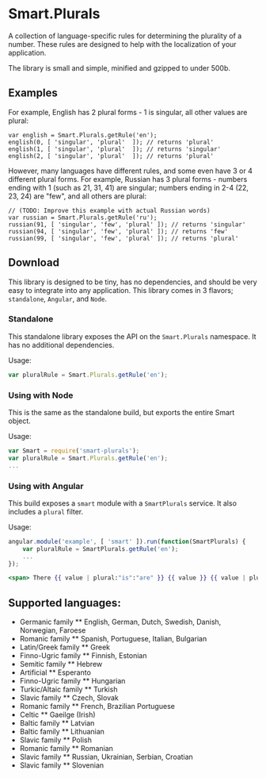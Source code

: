 # Smart.Plurals

A collection of language-specific rules for determining the plurality of a number.
These rules are designed to help with the localization of your application.

The library is small and simple, minified and gzipped to under 500b.

## Examples

For example, English has 2 plural forms - 1 is singular, all other values are plural:

    var english = Smart.Plurals.getRule('en');
    english(0, [ 'singular', 'plural'  ]); // returns 'plural'
    english(1, [ 'singular', 'plural'  ]); // returns 'singular'
    english(2, [ 'singular', 'plural'  ]); // returns 'plural'

However, many languages have different rules, and some even have 3 or 4 different plural forms.
For example, Russian has 3 plural forms - numbers ending with 1 (such as 21, 31, 41) are singular;
numbers ending in 2-4 (22, 23, 24) are "few", and all others are plural:

    // (TODO: Improve this example with actual Russian words)
    var russian = Smart.Plurals.getRule('ru');
    russian(91, [ 'singular', 'few', 'plural' ]); // returns 'singular'
    russian(94, [ 'singular', 'few', 'plural' ]); // returns 'few'
    russian(99, [ 'singular', 'few', 'plural' ]); // returns 'plural'

## Download

This library is designed to be tiny, has no dependencies, and should be very easy to integrate into any application.
This library comes in 3 flavors; `standalone`, `Angular`, and `Node`.

### Standalone
This standalone library exposes the API on the `Smart.Plurals` namespace.  It has no additional dependencies.

Usage:

```js
var pluralRule = Smart.Plurals.getRule('en');
```


### Using with Node
This is the same as the standalone build, but exports the entire Smart object.

Usage:

```js
var Smart = require('smart-plurals');
var pluralRule = Smart.Plurals.getRule('en');
...
```

### Using with Angular
This build exposes a `smart` module with a `SmartPlurals` service.
It also includes a `plural` filter.

Usage:

```js
angular.module('example', [ 'smart' ]).run(function(SmartPlurals) {
    var pluralRule = SmartPlurals.getRule('en');
    ...
});
```

```handlebars
<span> There {{ value | plural:"is":"are" }} {{ value }} {{ value | plural:"item":"items" }} remaining... </span>
```


## Supported languages:

* Germanic family
**  English, German, Dutch, Swedish, Danish, Norwegian, Faroese
* Romanic family
**  Spanish, Portuguese, Italian, Bulgarian
* Latin/Greek family
**  Greek
* Finno-Ugric family
**  Finnish, Estonian
* Semitic family
**  Hebrew
* Artificial
**  Esperanto
* Finno-Ugric family
**  Hungarian
* Turkic/Altaic family
**  Turkish
* Slavic family
**  Czech, Slovak
* Romanic family
**  French, Brazilian Portuguese
* Celtic
**  Gaeilge (Irish)
* Baltic family
**  Latvian
* Baltic family
**  Lithuanian
* Slavic family
**  Polish
* Romanic family
**  Romanian
* Slavic family
**  Russian, Ukrainian, Serbian, Croatian
* Slavic family
**  Slovenian
